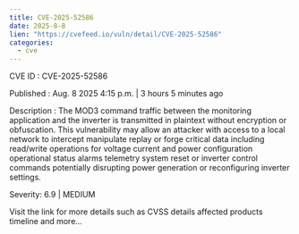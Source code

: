 ```yaml
--- 
title: CVE-2025-52586
date: 2025-8-8
lien: "https://cvefeed.io/vuln/detail/CVE-2025-52586"
categories:
  - cve
---
```


CVE ID : CVE-2025-52586

Published :  Aug. 8
2025
4:15 p.m. | 3 hours
5 minutes ago

Description : The MOD3 command traffic between the monitoring application and the 
inverter is transmitted in plaintext without encryption or obfuscation. 
This vulnerability may allow an attacker with access to a local network 
to intercept
manipulate
replay
or forge critical data
including 
read/write operations for voltage
current
and power configuration
operational status
alarms
telemetry
system reset
or inverter control
 commands
potentially disrupting power generation or reconfiguring 
inverter settings.

Severity: 6.9 | MEDIUM

Visit the link for more details
such as CVSS details
affected products
timeline
and more...
